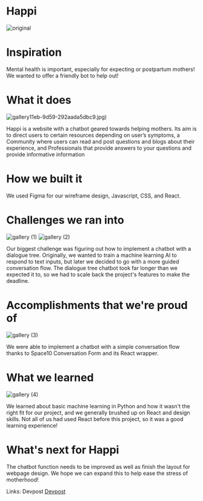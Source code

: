 # Happi

![original](https://user-images.githubusercontent.com/47170879/110253342-d2593c80-7faf-11eb-984b-62cff53df61e.png)

# Inspiration
Mental health is important, especially for expecting or postpartum mothers! We wanted to offer a friendly bot to help out!

# What it does

![gallery](https://user-images.githubusercontent.com/47170879/110253362-eac95700-7faf-11eb-9743-72abc1dbd710.jpg)11eb-9d59-292aada5dbc9.jpg)

Happi is a website with a chatbot geared towards helping mothers. Its aim is to direct users to certain resources depending on user’s symptoms, a Community where users can read and post questions and blogs about their experience, and Professionals that provide answers to your questions and provide informative information

# How we built it
We used Figma for our wireframe design, Javascript, CSS, and React.

# Challenges we ran into

![gallery (1)](https://user-images.githubusercontent.com/47170879/110253375-ff0d5400-7faf-11eb-9f6b-ead0252da6f3.jpg)
![gallery (2)](https://user-images.githubusercontent.com/47170879/110253443-5d3a3700-7fb0-11eb-9630-7db1f9658ce6.jpg)

Our biggest challenge was figuring out how to implement a chatbot with a dialogue tree. Originally, we wanted to train a machine learning AI to respond to text inputs, but later we decided to go with a more guided conversation flow. The dialogue tree chatbot took far longer than we expected it to, so we had to scale back the project's features to make the deadline.

# Accomplishments that we're proud of
![gallery (3)](https://user-images.githubusercontent.com/47170879/110253456-6aefbc80-7fb0-11eb-932f-c2923c6778ba.jpg)

We were able to implement a chatbot with a simple conversation flow thanks to Space10 Conversation Form and its React wrapper.

# What we learned

![gallery (4)](https://user-images.githubusercontent.com/47170879/110253467-780cab80-7fb0-11eb-9f28-6e7f5339e7ec.jpg)

We learned about basic machine learning in Python and how it wasn't the right fit for our project, and we generally brushed up on React and design skills. Not all of us had used React before this project, so it was a good learning experience!

# What's next for Happi
The chatbot function needs to be improved as well as finish the layout for webpage design. We hope we can expand this to help ease the stress of motherhood!

Links: Devpost
[Devpost](https://devpost.com/software/happi-sb53pa?ref_content=user-portfolio&ref_feature=in_progress)
